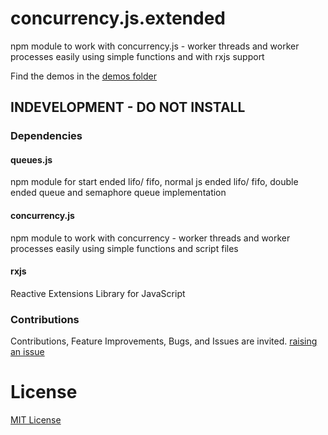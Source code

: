 # concurrency.js.extended
npm module to work with concurrency.js - worker threads and worker processes easily using simple functions and with rxjs support


Find the demos in the [demos folder](./demos)


## INDEVELOPMENT - DO NOT INSTALL


### Dependencies


#### queues.js
npm module for start ended lifo/ fifo, normal js ended lifo/ fifo, double ended queue and semaphore queue implementation

#### concurrency.js
npm module to work with concurrency - worker threads and worker processes easily using simple functions and script files

#### rxjs
Reactive Extensions Library for JavaScript



### Contributions

Contributions, Feature Improvements, Bugs, and Issues are invited. [raising an issue](https://github.com/ganeshkbhat/concurrency.js.extended/issues)


# License

[MIT License](./LICENSE)
